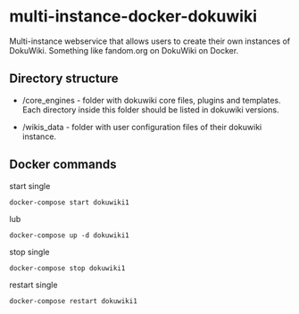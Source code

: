 # multi-instance-docker-dokuwiki
Multi-instance webservice that allows users to create their own instances of DokuWiki. Something like fandom.org on DokuWiki on Docker.

## Directory structure
- /core_engines - folder with dokuwiki core files, plugins and templates. Each directory inside this folder should be listed in dokuwiki versions.

- /wikis_data - folder with user configuration files of their dokuwiki instance.

## Docker commands

start single

```shell script
docker-compose start dokuwiki1
```

lub

```shell script
docker-compose up -d dokuwiki1
```

stop single

```shell script
docker-compose stop dokuwiki1
```

restart single

```shell script
docker-compose restart dokuwiki1
```

